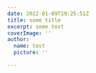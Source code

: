 ```yaml
---
date: 2022-01-09T19:25:51Z
title: some title
excerpt: some text
coverImage: ''
author:
  name: test
  picture: ''

---
```

